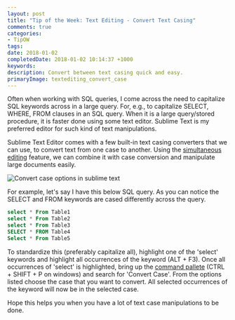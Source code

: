 ```yaml
---
layout: post
title: "Tip of the Week: Text Editing - Convert Text Casing"
comments: true
categories: 
- TipOW
tags: 
date: 2018-01-02
completedDate: 2018-01-02 10:14:37 +1000
keywords: 
description: Convert between text casing quick and easy.
primaryImage: textediting_convert_case
---
```


Often when working with SQL queries, I come across the need to capitalize SQL keywords across in a large query. For, e.g., to capitalize SELECT, WHERE, FROM clauses in an SQL query. When it is a large query/stored procedure, it is faster done using some text editor. Sublime Text is my preferred editor for such kind of text manipulations. 

Sublime Text Editor comes with a few built-in text casing converters that we can use, to convert text from one case to another. Using the [simultaneous editing](https://en.wikipedia.org/wiki/Simultaneous_editing) feature, we can combine it with case conversion and manipulate large documents easily. 

<img src="/images/textediting_convert_case.png" alt="Convert case options in sublime text" >

For example, let's say I have this below SQL query. As you can notice the SELECT and FROM keywords are cased differently across the query.

``` sql
select * From Table1
select * From Table2
select * From Table3
SELECT * FROM Table4
Select * From Table5
```

To standardize this (preferably capitalize all), highlight one of the 'select' keywords and highlight all occurrences of the keyword (ALT + F3). Once all occurrences of 'select' is highlighted, bring up the [command pallete](http://docs.sublimetext.info/en/latest/extensibility/command_palette.html) (CTRL + SHIFT + P on windows) and search for 'Convert Case'. From the options listed choose the case that you want to convert. All selected occurrences of the keyword will now be in the selected case.

Hope this helps you when you have a lot of text case manipulations to be done.